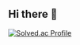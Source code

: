 ## Hi there 👋

[![Solved.ac Profile](http://mazassumnida.wtf/api/v2/generate_badge?boj=tjswjd0519)](https://solved.ac/tjswjd0519/)
